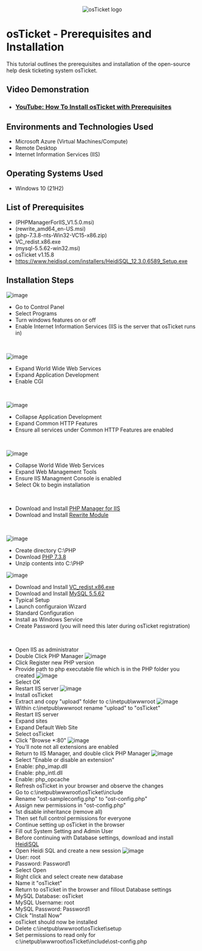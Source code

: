 <p align="center">
<img src="https://i.imgur.com/Clzj7Xs.png" alt="osTicket logo"/>
</p>

<h1>osTicket - Prerequisites and Installation</h1>
This tutorial outlines the prerequisites and installation of the open-source help desk ticketing system osTicket.<br />


<h2>Video Demonstration</h2>

- ### [YouTube: How To Install osTicket with Prerequisites](https://www.youtube.com)

<h2>Environments and Technologies Used</h2>

- Microsoft Azure (Virtual Machines/Compute)
- Remote Desktop
- Internet Information Services (IIS)

<h2>Operating Systems Used </h2>

- Windows 10</b> (21H2)

<h2>List of Prerequisites</h2>

- (PHPManagerForIIS_V1.5.0.msi)
- (rewrite_amd64_en-US.msi)
- (php-7.3.8-nts-Win32-VC15-x86.zip)
- VC_redist.x86.exe
- (mysql-5.5.62-win32.msi)
- osTicket v1.15.8
- https://www.heidisql.com/installers/HeidiSQL_12.3.0.6589_Setup.exe

<h2>Installation Steps</h2>

![image](https://github.com/JordanDanielWest/osticket-prereqs/assets/96628562/41593889-ca4c-4ac6-9037-caa987cb952a)

- Go to Control Panel
- Select Programs
- Turn windows features on or off
- Enable Internet Information Services (IIS is the server that osTicket runs in)

<br />

![image](https://github.com/JordanDanielWest/osticket-prereqs/assets/96628562/0af5c476-29ad-4c92-b94e-7f1fa0708020)

- Expand World Wide Web Services
- Expand Application Development
- Enable CGI
<br />

![image](https://github.com/JordanDanielWest/osticket-prereqs/assets/96628562/9d14d055-60aa-42d4-970e-c3aa018897ae)

- Collapse Application Development
- Expand Common HTTP Features
- Ensure all services under Common HTTP Features are enabled

<br />

![image](https://github.com/JordanDanielWest/osticket-prereqs/assets/96628562/bbd43b29-9eb6-4444-b4ac-90873f2381ef)

- Collapse World Wide Web Services
- Expand Web Management Tools
- Ensure IIS Managment Console is enabled
- Select Ok to begin installation
<br />

- Download and Install [PHP Manager for IIS](url) 
- Download and Install [Rewrite Module](url) 

<br />

![image](https://github.com/JordanDanielWest/osticket-prereqs/assets/96628562/8a1b9d7c-ce51-4450-8e5c-cfef8855a769)

- Create directory C:\PHP
- Download [PHP 7.3.8](url) 
- Unzip contents into C:\PHP

![image](https://github.com/JordanDanielWest/osticket-prereqs/assets/96628562/c27a0e0f-e405-4a28-9006-bbc2f6b89180)

- Download and Install [VC_redist.x86.exe](url)
- Download and Install [MySQL 5.5.62](url)
- Typical Setup
- Launch configuraion Wizard
- Standard Configuration
- Install as Windows Service
- Create Password (you will need this later during osTicket registration)
  
<br />

- Open IIS as administrator
- Double Click PHP Manager
![image](https://github.com/JordanDanielWest/osticket-prereqs/assets/96628562/1de98877-9a50-4c25-a48c-26a3aa4982c5)
- Click Register new PHP version
- Provide path to php executable file which is in the PHP folder you created
![image](https://github.com/JordanDanielWest/osticket-prereqs/assets/96628562/4d9fddef-e32d-4157-a9ee-177cb0f95b0f)
- Select OK
- Restart IIS server
![image](https://github.com/JordanDanielWest/osticket-prereqs/assets/96628562/4f52912a-19e7-40d0-be4e-0c755dd17840)
- Install osTicket
- Extract and copy "upload" folder to c:\inetpub\wwwroot
![image](https://github.com/JordanDanielWest/osticket-prereqs/assets/96628562/39e04966-9e2b-4c22-99c1-9062f7f092ee)
- Within c:\inetpub\wwwroot rename "upload" to "osTicket"
- Restart IIS server
- Expand sites
- Expand Default Web Site
- Select osTicket
- Click "Browse *:80"
![image](https://github.com/JordanDanielWest/osticket-prereqs/assets/96628562/e1d9142c-4e02-4f79-b98c-7b58ad380515)
- You'll note not all extensions are enabled
- Return to IIS Manager, and double click PHP Manager
![image](https://github.com/JordanDanielWest/osticket-prereqs/assets/96628562/86873285-3022-4282-a83a-619e326e3a80)
- Select "Enable or disable an extension"
- Enable: php_imap.dll
- Enable: php_intl.dll
- Enable: php_opcache
- Refresh osTicket in your browser and observe the changes
- Go to c:\inetpub\wwwroot\osTicket\include
- Rename "ost-sampleconfig.php" to "ost-config.php"
- Assign new permissions in "ost-config.php"
- 1st disable inheritance (remove all)
- Then set full control permissions for everyone
- Continue setting up osTicket in the browser
- Fill out System Setting and Admin User
- Before continuing with Database settings, download and install [HeidiSQL](url)
- Open Heidi SQL and create a new session
![image](https://github.com/JordanDanielWest/osticket-prereqs/assets/96628562/e96b0bd0-bb2b-492a-90f8-a42350e82289)
- User: root
- Password: Password1
- Select Open
- Right click  and select create new database
- Name it "osTicket"
- Return to osTicket in the browser and fillout Database settings
- MySQL Database: osTicket
- MySQL Username: root
- MySQL Password: Password1
- Click "Install Now"
- osTicket should now be installed
- Delete c:\inetpub\wwwroot\osTicket\setup
- Set permissions to read only for c:\inetpub\wwwroot\osTicket\include\ost-config.php

<br />
